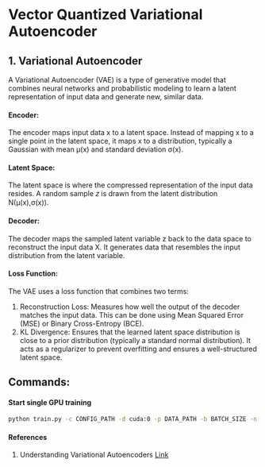 # Vector Quantized Variational Autoencoder

## 1. Variational Autoencoder

A Variational Autoencoder (VAE) is a type of generative model that combines neural networks and probabilistic modeling to learn a latent representation of input data and generate new, similar data.

#### Encoder:

The encoder maps input data x to a latent space.
Instead of mapping x to a single point in the latent space, it maps x to a distribution, typically a Gaussian with mean μ(x) and standard deviation σ(x).
#### Latent Space:

The latent space is where the compressed representation of the input data resides.
A random sample 𝑧 is drawn from the latent distribution N(μ(x),σ(x)).

#### Decoder:
The decoder maps the sampled latent variable z back to the data space to reconstruct the input data X.
It generates data that resembles the input distribution from the latent variable.
#### Loss Function:

The VAE uses a loss function that combines two terms:
1. Reconstruction Loss: Measures how well the output of the decoder matches the input data. This can be done using Mean Squared Error (MSE) or Binary Cross-Entropy (BCE).
2. KL Divergence: Ensures that the learned latent space distribution is close to a prior distribution (typically a standard normal distribution). It acts as a regularizer to prevent overfitting and ensures a well-structured latent space.

## Commands:

#### Start single GPU training
```bash
python train.py -c CONFIG_PATH -d cuda:0 -p DATA_PATH -b BATCH_SIZE -n NUM_WORKERS -e EPOCHS
```

#### References
1. Understanding Variational Autoencoders [Link](https://towardsdatascience.com/understanding-variational-autoencoders-vaes-f70510919f73)
